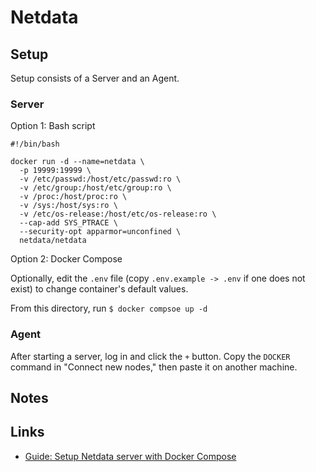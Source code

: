 # Netdata

## Setup

Setup consists of a Server and an Agent.

### Server

Option 1: Bash script

```shell
#!/bin/bash

docker run -d --name=netdata \
  -p 19999:19999 \
  -v /etc/passwd:/host/etc/passwd:ro \
  -v /etc/group:/host/etc/group:ro \
  -v /proc:/host/proc:ro \
  -v /sys:/host/sys:ro \
  -v /etc/os-release:/host/etc/os-release:ro \
  --cap-add SYS_PTRACE \
  --security-opt apparmor=unconfined \
  netdata/netdata

```

Option 2: Docker Compose

Optionally, edit the `.env` file (copy `.env.example -> .env` if one does not exist) to change container's default values.

From this directory, run `$ docker compsoe up -d`

### Agent

After starting a server, log in and click the `+` button. Copy the `DOCKER` command in "Connect new nodes," then paste it on another machine.

## Notes

## Links

- [Guide: Setup Netdata server with Docker Compose](https://vmnet8.github.io/2020/02/12/Using-docker-compose-yml-to-run-netdata/)
